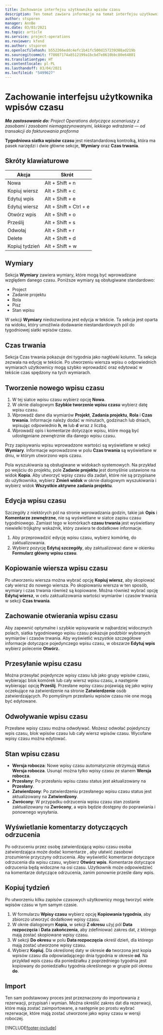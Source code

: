 ```yaml
---
title: Zachowanie interfejsu użytkownika wpisów czasu
description: Ten temat zawiera informacje na temat interfejsu użytkownika wpisów czasu.
author: stsporen
manager: AnnBe
ms.date: 03/03/2021
ms.topic: article
ms.service: project-operations
ms.reviewer: kfend
ms.author: stsporen
ms.openlocfilehash: b552266eddc4efc1b41fc500d157239388ad219b
ms.sourcegitcommit: f78087174a8512199a1bcbd7e8610bbc80e64801
ms.translationtype: HT
ms.contentlocale: pl-PL
ms.lasthandoff: 03/04/2021
ms.locfileid: "5499627"
---
```

# <a name="time-entry-ui-behavior"></a>Zachowanie interfejsu użytkownika wpisów czasu

_**Ma zastosowanie do:** Project Operations dotyczące scenariuszy z zasobami i zasobami niemagazynowanymi, lekkiego wdrażania — od transakcji do fakturowania proforma_


**Tygodniowa siatka wpisów czasu** jest niestandardową kontrolką, która ma pasek narzędzi i dwie główne sekcje, **Wymiary** oraz **Czas trwania**.

## <a name="keyboard-shortcuts"></a>Skróty klawiaturowe
| Akcja        | Skrót                  |
|------------   |------------------------   |
| Nowa           | Alt + Shift + n           |
| Kopiuj wiersz      | Alt + Shift + c           |
| Edytuj wpis    | Alt + Shift + e           |
| Edytuj wiersz      | Alt + Shift + Ctrl + e    |
| Otwórz wpis    | Alt + Shift + o           |
| Prześlij        | Alt + Shift + s           |
| Odwołaj        | Alt + Shift + r           |
| Delete        | Alt + Shift + d           |
| Kopiuj tydzień     | Alt + Shift + w           |

## <a name="dimensions"></a>Wymiary
Sekcja **Wymiary** zawiera wymiary, które mogą być wprowadzane względem danego czasu. Poniższe wymiary są obsługiwane standardowo:

  - Project
  - Zadanie projektu
  - Rola
  - Pisz
  - Stan wpisu

W sekcji **Wymiary** niedozwolona jest edycja w tekście. Ta sekcja jest oparta na widoku, który umożliwia dodawanie niestandardowych pól do tygodniowej siatki wpisów czasu.

## <a name="duration"></a>Czas trwania
Sekcja Czas trwania pokazuje dni tygodnia jako nagłówki kolumn. Ta sekcja zezwala na edycję w tekście. Po utworzeniu wiersza wpisu o odpowiednich wymiarach użytkownicy mogą szybko wprowadzić oraz edytować w tekście czas spędzony na tych wymiarach.

## <a name="create-a-new-time-entry"></a>Tworzenie nowego wpisu czasu

1. W tej siatce wpisu czasu wybierz opcję **Nowa**. 
2. W oknie dialogowym **Szybkie tworzenie wpisu czasu** wybierz datę wpisu czasu.
3. Wprowadź dane dla wymiarów **Projekt**, **Zadania projektu**, **Rola** i **Czas trwania**. Informacje należy dodać w minutach, godzinach lub dniach, wpisując odpowiednio **h**, **m** lub **d** wraz z liczbą. 
4. Wprowadź opis i komentarze dotyczące wpisu, które mogą być udostępniane zewnętrznie dla danego wpisu czasu. 

Przy zapisywaniu wpisu wprowadzone wartości są wyświetlane w sekcji **Wymiary**. Informacje wprowadzone w polu **Czas trwania** są wyświetlane w dniu, w którym utworzono wpis czasu.

Pola wyszukiwania są obsługiwane w widokach systemowych. Na przykład po wejściu do projektu, pole **Zadanie projektu** jest domyślnie ustawione na widok **Kopia**. Aby utworzyć wpisy czasu dla zadań, które nie są przypisane do użytkownika, wybierz **Zmień widok** w oknie dialogowym wyszukiwania i wybierz widok **Wszystkie aktywne zadania projektu**.

## <a name="edit-a-time-entry"></a>Edycja wpisu czasu 
Szczegóły z niektórych pól na stronie wprowadzania godzin, takie jak **Opis** i **Komentarze zewnętrzne**, nie są wyświetlane w siatce zapisu czasu tygodniowego. Zamiast tego w komórkach **czasu trwania** jest wyświetlany niewielki trójkątny wskaźnik, który zawiera te dodatkowe informacje. 

1. Aby przeprowadzić edycję wpisu czasu, wybierz komórkę, do zaktualizowania.
2. Wybierz pozycję **Edytuj szczegóły**, aby zaktualizować dane w okienku **Formularz główny wpisu czasu**. 

## <a name="copy-a-time-entry-row"></a>Kopiowanie wiersza wpisu czasu
Po utworzeniu wiersza można wybrać opcję **Kopiuj wiersz**, aby skopiować cały wiersz do nowego wiersza. Po skopiowaniu wiersza w ten sposób, wymiary i czas trwania również są kopiowane. Można również wybrać opcję **Edytuj wiersz**, w celu zaktualizowania wartości wymiarów i czasów trwania w sekcji **Czas trwania**.

## <a name="open-a-time-entry-behavior"></a>Zachowanie otwierania wpisu czasu
Aby zapewnić optymalne i szybkie wpisywanie w najbardziej widocznych polach, siatka tygodniowego wpisu czasu pokazuje podzbiór wybranych wymiarów i czasów trwania. Aby wyświetlić wszystkie szczegółowe informacje dotyczące pojedynczego wpisu czasu, w obszarze **Edytuj wpis** wybierz polecenie **Otwórz.**

## <a name="submit-a-time-entry"></a>Przesyłanie wpisu czasu
Można przesyłać pojedyncze wpisy czasu lub jako grupy wpisów czasu, wybierając blok komórek lub cały wiersz wpisu czasu, a następnie wybierając opcję **Prześlij**. Przesłane wpisy czasu pojawiają się jako wpisy oczekujące na zatwierdzenie na stronie **Zatwierdzenie** osób zatwierdzających. Po pomyślnym przesłaniu wpisów czasu nie one mogą być edytowane.

## <a name="recall-a-time-entry"></a>Odwoływanie wpisu czasu
Przesłane wpisy czasu można odwoływać. Możesz odwołać pojedynczy wpis czasu, blok wpisów czasu lub cały wiersz wpisów czasu. Wycofane wpisy czasu można edytować.

## <a name="time-entry-status"></a>Stan wpisu czasu

- **Wersja robocza**: Nowe wpisy czasu automatycznie otrzymują status **Wersja robocza**. Usunąć można tylko wpisy czasu ze stanem **Wersja robocza**.
- **Przesłany**: Po przesłaniu wpisu czasu status jest aktualizowany na **Przesłany**. 
- **Zatwierdzony**: Po zatwierdzeniu przesłanego wpisu czasu status jest aktualizowany na **Zatwierdzony**. 
- **Zwrócony**: W przypadku odrzucenia wpisu czasu stan zostanie zaktualizowany na **Zwrócony**, a wpis będzie dostępny do poprawiania i ponownego wysyłania. 

## <a name="view-rejection-comments"></a>Wyświetlanie komentarzy dotyczących odrzucenia
Po odrzuceniu przez osobę zatwierdzającą wpisu czasu osoba zatwierdzająca może dodać komentarze , aby ułatwić zasobowi zrozumienie przyczyny odrzucenia. Aby wyświetlić komentarze dotyczące odrzucenia dla wpisu czasu, wybierz **Otwórz wpis**. Komentarze dotyczące odrzucenia będą widoczne na osi czasu. Użytkownik może odpowiedzieć na komentarze dotyczące odrzucenia, zanim ponownie prześle dany wpis.

## <a name="copy-week"></a>Kopiuj tydzień
Po utworzeniu kilku zapisów czasowych użytkownicy mogą tworzyć wiele wpisów czasu w tym samym czasie.

1. W formularzu **Wpisy czasu** wybierz opcję **Kopiowania tygodnia**, aby zbiorczo utworzyć dodatkowe wpisy czasu. 
2. W oknie dialogowym **Kopia**, w sekcji **Z okresu** użyj pól **Data rozpoczęcia** i **Data zakończenia**, aby zdefiniować zakres dat, z którego mają zostać skopiowane wpisy czasu. 
3. W sekcji **Do okresu** w polu **Data rozpoczęcia** określ dzień, dla którego mają zostać utworzone wpisy czasu. 
4. Wybierz **Kopiuj**. Dla określonej daty w okresie **do** tworzona jest kopia wpisów czasu dla odpowiadającego dnia tygodnia w okresie **od**. Na przykład wpis czasu dla poniedziałku z poprzedniego tygodnia jest kopiowany do poniedziałku tygodnia określonego w grupie pól okresu **do**.

## <a name="import"></a>Import
Ten sam podstawowy proces jest przeznaczony do importowania z rezerwacji, przypisań i wymian. Można określić zakres dat dla rezerwacji, które mają zostać zaimportowane, a następnie po prostu wybrać rezerwacje, które mają zostać utworzone jako wpisy czasu w wersji roboczej. 


[!INCLUDE[footer-include](../includes/footer-banner.md)]
